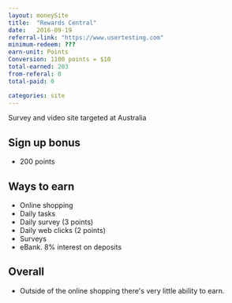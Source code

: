 ```yaml
---
layout: moneySite
title:  "Rewards Central"
date:   2016-09-19
referral-link: "https://www.usertesting.com"
minimum-redeem: ???
earn-unit: Points
Conversion: 1100 points = $10
total-earned: 203
from-referal: 0
total-paid: 0

categories: site
---
```


Survey and video site targeted at Australia

Sign up bonus
------

* 200 points

Ways to earn
---

* Online shopping
* Daily tasks
* Daily survey (3 points)
* Daily web clicks (2 points)
* Surveys
* eBank. 8% interest on deposits

Overall
----

* Outside of the online shopping there's very little ability to earn.